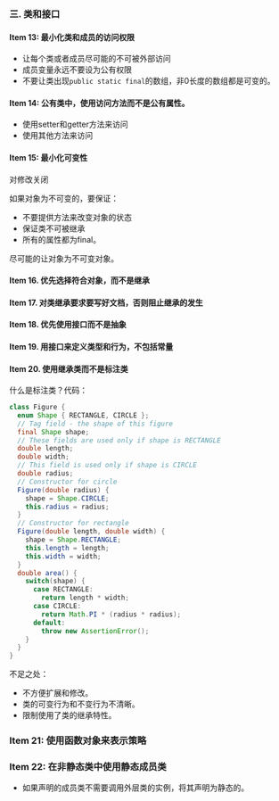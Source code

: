 ### 三. 类和接口

#### Item 13: 最小化类和成员的访问权限

* 让每个类或者成员尽可能的不可被外部访问
* 成员变量永远不要设为公有权限
* 不要让类出现`public static final`的数组，非0长度的数组都是可变的。

#### Item 14: 公有类中，使用访问方法而不是公有属性。

* 使用setter和getter方法来访问
* 使用其他方法来访问

#### Item 15: 最小化可变性
对修改关闭

如果对象为不可变的，要保证：

* 不要提供方法来改变对象的状态
* 保证类不可被继承
* 所有的属性都为final。

尽可能的让对象为不可变对象。

#### Item 16. 优先选择符合对象，而不是继承
#### Item 17. 对类继承要求要写好文档，否则阻止继承的发生
#### Item 18. 优先使用接口而不是抽象
#### Item 19. 用接口来定义类型和行为，不包括常量
#### Item 20. 使用继承类而不是标注类
什么是标注类？代码：
```Java
class Figure {
  enum Shape { RECTANGLE, CIRCLE };
  // Tag field - the shape of this figure
  final Shape shape;
  // These fields are used only if shape is RECTANGLE
  double length;
  double width;
  // This field is used only if shape is CIRCLE
  double radius;
  // Constructor for circle
  Figure(double radius) {
    shape = Shape.CIRCLE;
    this.radius = radius;
  }
  // Constructor for rectangle
  Figure(double length, double width) {
    shape = Shape.RECTANGLE;
    this.length = length;
    this.width = width;
  }
  double area() {
    switch(shape) {
      case RECTANGLE:
        return length * width;
      case CIRCLE:
        return Math.PI * (radius * radius);
      default:
        throw new AssertionError();
    }
  }
}
```
不足之处：

* 不方便扩展和修改。
* 类的可变行为和不变行为不清晰。
* 限制使用了类的继承特性。


### Item 21: 使用函数对象来表示策略

### Item 22: 在非静态类中使用静态成员类

* 如果声明的成员类不需要调用外层类的实例，将其声明为静态的。